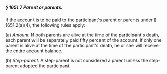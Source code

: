 ##### § 1651.7 Parent or parents. #####

If the account is to be paid to the participant's parent or parents under § 1651.2(a)(4), the following rules apply:

(a) *Amount.* If both parents are alive at the time of the participant's death, each parent will be separately paid fifty percent of the account. If only one parent is alive at the time of the participant's death, he or she will receive the entire account balance.

(b) *Step-parent.* A step-parent is not considered a parent unless the step-parent adopted the participant.